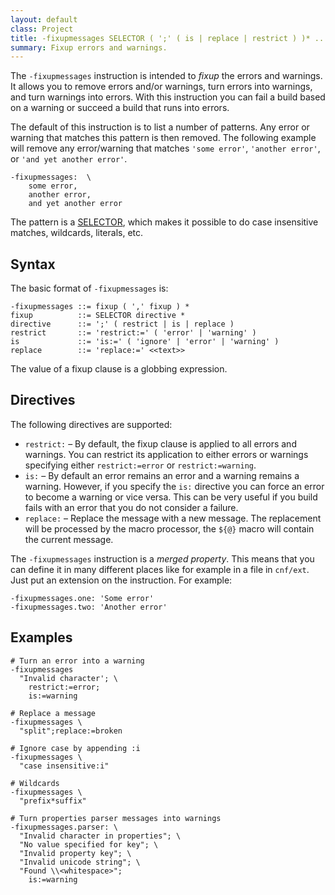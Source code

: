 ```yaml
---
layout: default
class: Project
title: -fixupmessages SELECTOR ( ';' ( is | replace | restrict ) )* ... 
summary: Fixup errors and warnings. 
---
```


The `-fixupmessages` instruction is intended to _fixup_ the errors and warnings. It allows you to remove errors and/or warnings, turn errors into warnings, and turn warnings into errors. With this instruction you can fail a build based on a warning or succeed a build that runs into errors.

The default of this instruction is to list a number of patterns. Any error or warning that matches this pattern is then removed. The following example will remove any  error/warning that matches `'some error'`, `'another error'`, or `'and yet another error'`.

	-fixupmessages:  \
		some error, 
		another error, 
		and yet another error

The pattern is a [SELECTOR][1], which makes it possible to do case insensitive matches, wildcards, literals, etc.

## Syntax

The basic format of `-fixupmessages` is:

	-fixupmessages ::= fixup ( ',' fixup ) *
	fixup          ::= SELECTOR directive *
	directive      ::= ';' ( restrict | is | replace )
	restrict       ::= 'restrict:=' ( 'error' | 'warning' )
	is             ::= 'is:=' ( 'ignore' | 'error' | 'warning' )
	replace        ::= 'replace:=' <<text>> 


The value of a fixup clause is a globbing expression.

## Directives

The following directives are supported:

* `restrict:` – By default, the fixup clause is applied to all errors and warnings. You can restrict its application to either errors or warnings specifying either `restrict:=error` or `restrict:=warning`.
* `is:` – By default an error remains an error and a warning remains a warning. However, if you specify the `is:` directive you can force an error to become a warning or vice versa. This can be very useful if you build fails with an error that you do not consider a failure.
* `replace:` – Replace the message with a new message. The replacement will be processed by the macro processor, the `${@}` macro will contain the current message.

The `-fixupmessages` instruction is a _merged property_. This means that you can define it in many different places like for example in a file in `cnf/ext`. Just put an extension on the instruction. For example:

	-fixupmessages.one: 'Some error'
	-fixupmessages.two: 'Another error'

## Examples

	# Turn an error into a warning
	-fixupmessages
	  "Invalid character'; \
	    restrict:=error;
	    is:=warning
  
	# Replace a message
	-fixupmessages \
	  "split";replace:=broken
	  
	# Ignore case by appending :i
	-fixupmessages \
	  "case insensitive:i"
	
	# Wildcards
	-fixupmessages \
	  "prefix*suffix"

	# Turn properties parser messages into warnings
	-fixupmessages.parser: \
	  "Invalid character in properties"; \
	  "No value specified for key"; \
	  "Invalid property key"; \
	  "Invalid unicode string"; \
	  "Found \\<whitespace>";
	    is:=warning
	    
[1]: http://bnd.bndtools.org/chapters/820-instructions.html#selector
